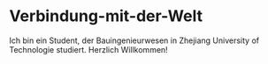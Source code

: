 # Verbindung-mit-der-Welt
Ich bin ein Student, der Bauingenieurwesen in Zhejiang University of Technologie studiert.
Herzlich Willkommen!

